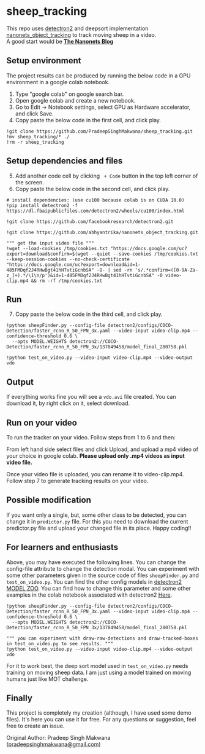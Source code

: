 # sheep_tracking
This repo uses [detectron2](https://github.com/facebookresearch/detectron2) and deepsort implementation [nanonets_object_tracking](https://github.com/abhyantrika/nanonets_object_tracking) to track moving sheep in a video.  
A good start would be **[The Nanonets Blog](https://nanonets.com/blog/object-tracking-deepsort/)**

## Setup environment
The project results can be produced by running the below code in a GPU environment in a google colab notebook.

1. Type "google colab" on google search bar.
2. Open google colab and create a new notebook.  
3. Go to Edit -> Notebook settings, select GPU as Hardware accelerator, and click Save.  
4. Copy paste the below code in the first cell, and click play.
  
```
!git clone https://github.com/PradeepSinghMakwana/sheep_tracking.git
!mv sheep_tracking/* ./
!rm -r sheep_tracking
```
  
## Setup dependencies and files
  
5. Add another code cell by clicking ` + Code` button in the top left corner of the screen. 
6. Copy paste the below code in the second cell, and click play.
```
# install dependencies: (use cu100 because colab is on CUDA 10.0)
!pip install detectron2 -f https://dl.fbaipublicfiles.com/detectron2/wheels/cu100/index.html

!git clone https://github.com/facebookresearch/detectron2.git

!git clone https://github.com/abhyantrika/nanonets_object_tracking.git

""" get the input video file """
!wget --load-cookies /tmp/cookies.txt "https://docs.google.com/uc?export=download&confirm=$(wget --quiet --save-cookies /tmp/cookies.txt --keep-session-cookies --no-check-certificate "https://docs.google.com/uc?export=download&id=1-485FMDqf2J4RHwBgt41hHTvtiGcnbSA" -O- | sed -rn 's/.*confirm=([0-9A-Za-z_]+).*/\1\n/p')&id=1-485FMDqf2J4RHwBgt41hHTvtiGcnbSA" -O video-clip.mp4 && rm -rf /tmp/cookies.txt
```

## Run
  
7. Copy paste the below code in the third cell, and click play.
  
```
!python sheepFinder.py --config-file detectron2/configs/COCO-Detection/faster_rcnn_R_50_FPN_3x.yaml --video-input video-clip.mp4 --confidence-threshold 0.6 \
  --opts MODEL.WEIGHTS detectron2://COCO-Detection/faster_rcnn_R_50_FPN_3x/137849458/model_final_280758.pkl

!python test_on_video.py --video-input video-clip.mp4 --video-output vdo
```
  
  
## Output
  
If everything works fine you will see a `vdo.avi` file created. You can download it, by right click on it, select download.
  
  
## Run on your video
  
To run the tracker on your video. Follow steps from 1 to 6 and then:  
  
From left hand side select files and click Upload, and upload a mp4 video of your choice in google colab. **Please upload only .mp4 videos as input video file.**  
  
Once your video file is uploaded, you can rename it to video-clip.mp4. Follow step 7 to generate tracking results on your video.  
  
  
## Possible modification
  
If you want only a single, but, some other class to be detected, you can change it in `predictor.py` file. For this you need to download the current predictor.py file and upload your changed file in its place. Happy coding!!
  
  
## For learners and enthusiasts
  
Above, you may have executed the following lines. You can change the config-file attribute to change the detection modal. You can experiment with some other parameters given in the source code of files `sheepFinder.py` and `test_on_video.py`.  You can find the other config models in [detectron2 MODEL ZOO](https://github.com/facebookresearch/detectron2/blob/master/MODEL_ZOO.md). You can find how to change this parameter and some other examples in the colab notebook associated with detectron2 [Here](https://github.com/facebookresearch/detectron2).
  
```
!python sheepFinder.py --config-file detectron2/configs/COCO-Detection/faster_rcnn_R_50_FPN_3x.yaml --video-input video-clip.mp4 --confidence-threshold 0.6 \
  --opts MODEL.WEIGHTS detectron2://COCO-Detection/faster_rcnn_R_50_FPN_3x/137849458/model_final_280758.pkl

""" you can experiment with draw-raw-detections and draw-tracked-boxes in test_on_video.py to see results. """
!python test_on_video.py --video-input video-clip.mp4 --video-output vdo
```  
  
For it to work best, the deep sort model used in `test_on_video.py` needs training on moving sheep data. I am just using a model trained on moving humans just like MOT challenge.
  
## Finally  
  
This project is completely my creation (although, I have used some demo files). It's here you can use it for free. For any questions or suggestion, feel free to create an issue.
  
Original Author: Pradeep Singh Makwana (pradeepsinghmakwana@gmail.com)
